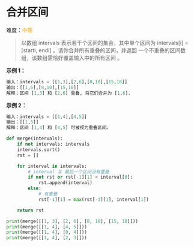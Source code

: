 # 合并区间

难度：<font color=orange>中等</font>

> 以数组 intervals 表示若干个区间的集合，其中单个区间为 intervals[i] = [starti, endi] 。请你合并所有重叠的区间，并返回 一个不重叠的区间数组，该数组需恰好覆盖输入中的所有区间 。

**示例 1：**

```python
输入：intervals = [[1,3],[2,6],[8,10],[15,18]]
输出：[[1,6],[8,10],[15,18]]
解释：区间 [1,3] 和 [2,6] 重叠, 将它们合并为 [1,6].
```

**示例 2：**

```python
输入：intervals = [[1,4],[4,5]]
输出：[[1,5]]
解释：区间 [1,4] 和 [4,5] 可被视为重叠区间。
```



```python
def merge(intervals):
    if not intervals: intervals
    intervals.sort()
    rst = []

    for interval in intervals:
      	# interval 与 最后一个区间没有重叠
        if not rst or rst[-1][1] < interval[0]:
            rst.append(interval)
        else:
          	# 有重叠
            rst[-1][1] = max(rst[-1][1], interval[1])

    return rst

print(merge([[1, 3], [2, 6], [8, 10], [15, 18]]))
print(merge([[1, 4], [4, 5]]))
print(merge([[1, 4], [0, 4]]))
print(merge([[1, 4], [2, 3]]))